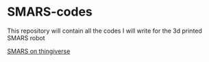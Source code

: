 # SMARS-codes

This repository will contain all the codes I will write for the 3d printed SMARS robot 

[SMARS on thingiverse](https://www.thingiverse.com/thing:2662828)
